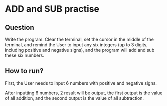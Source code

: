 # ADD and SUB practise

## Question

Write the program: Clear the terminal, set the cursor in the middle of the terminal, and remind the User to input any six integers (up to 3 digits, including positive and negative signs), and the program will add and sub these six numbers.

## How to run?

First, the User needs to input 6 numbers with positive and negative signs.

After inputting 6 numbers, 2 result will be output, the first output is the value of all addition, and the second output is the value of all subtraction.
